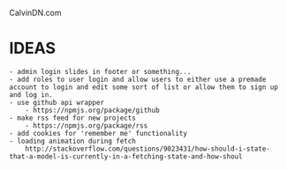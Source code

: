CalvinDN.com

IDEAS
==========
	- admin login slides in footer or something...
    - add roles to user login and allow users to either use a premade account to login and edit some sort of list or allow them to sign up and log in.
    - use github api wrapper
        - https://npmjs.org/package/github
    - make rss feed for new projects
        - https://npmjs.org/package/rss
    - add cookies for 'remember me' functionality
    - loading animation during fetch
        http://stackoverflow.com/questions/9023431/how-should-i-state-that-a-model-is-currently-in-a-fetching-state-and-how-shoul
